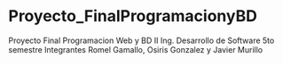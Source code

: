 # Proyecto_FinalProgramacionyBD
Proyecto Final Programacion Web y BD II
Ing. Desarrollo de Software 5to semestre
Integrantes Romel Gamallo, Osiris Gonzalez y Javier Murillo
